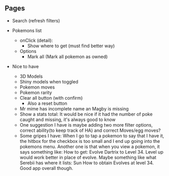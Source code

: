 Pages
-----

* Search (refresh filters)
* Pokemons list
    * onClick (detail):
        * Show where to get (must find better way)
    * Options
        * Mark all (Mark all pokemon as owned)

* Nice to have
    * 3D Models
    * Shiny models when toggled
    * Pokemon moves
    * Pokemon rarity
    * Clear all button (with confirm)
        * Also a reset button
    * Mr mime has incomplete name an Magby is missing
    * Show a stats total: It would be nice if it had the number of poke caught and missing, it's always good to know
    * One suggestion I have is maybe adding two more filter options, correct ability(to keep track of HA) and correct Moves/egg moves?
    * Some gripes I have: When I go to tap a pokemon to say that I have it, the hitbox for the checkbox is too small and I end up going into the pokemons menu. Another one is that when you view a pokemon, it says something like: How to get: Evolve Dartrix to Level 34.  Level up would work better in place of evolve. Maybe something like what Serebii has where it lists: Sun   How to obtain   Evolves at level 34.  Good app overall though.

